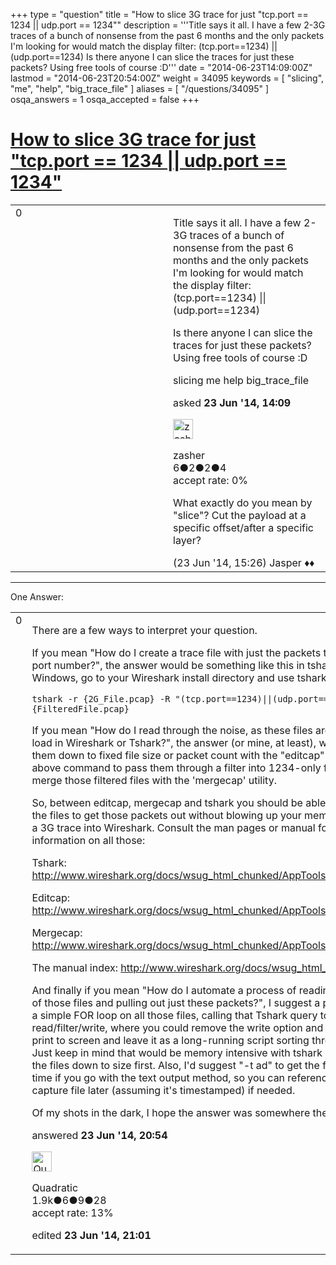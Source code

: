 +++
type = "question"
title = "How to slice 3G trace for just &quot;tcp.port == 1234 || udp.port == 1234&quot;"
description = '''Title says it all. I have a few 2-3G traces of a bunch of nonsense from the past 6 months and the only packets I&#x27;m looking for would match the display filter: (tcp.port==1234) || (udp.port==1234) Is there anyone I can slice the traces for just these packets? Using free tools of course :D'''
date = "2014-06-23T14:09:00Z"
lastmod = "2014-06-23T20:54:00Z"
weight = 34095
keywords = [ "slicing", "me", "help", "big_trace_file" ]
aliases = [ "/questions/34095" ]
osqa_answers = 1
osqa_accepted = false
+++

<div class="headNormal">

# [How to slice 3G trace for just "tcp.port == 1234 || udp.port == 1234"](/questions/34095/how-to-slice-3g-trace-for-just-tcpport-1234-udpport-1234)

</div>

<div id="main-body">

<div id="askform">

<table id="question-table" style="width:100%;"><colgroup><col style="width: 50%" /><col style="width: 50%" /></colgroup><tbody><tr class="odd"><td style="width: 30px; vertical-align: top"><div class="vote-buttons"><span id="post-34095-upvote" class="ajax-command post-vote up" rel="nofollow" title="I like this post (click again to cancel)"> </span><div id="post-34095-score" class="post-score" title="current number of votes">0</div><span id="post-34095-downvote" class="ajax-command post-vote down" rel="nofollow" title="I dont like this post (click again to cancel)"> </span> <span id="favorite-mark" class="ajax-command favorite-mark" rel="nofollow" title="mark/unmark this question as favorite (click again to cancel)"> </span><div id="favorite-count" class="favorite-count"></div></div></td><td><div id="item-right"><div class="question-body"><p>Title says it all. I have a few 2-3G traces of a bunch of nonsense from the past 6 months and the only packets I'm looking for would match the display filter: (tcp.port==1234) || (udp.port==1234)</p><p>Is there anyone I can slice the traces for just these packets? Using free tools of course :D</p></div><div id="question-tags" class="tags-container tags"><span class="post-tag tag-link-slicing" rel="tag" title="see questions tagged &#39;slicing&#39;">slicing</span> <span class="post-tag tag-link-me" rel="tag" title="see questions tagged &#39;me&#39;">me</span> <span class="post-tag tag-link-help" rel="tag" title="see questions tagged &#39;help&#39;">help</span> <span class="post-tag tag-link-big_trace_file" rel="tag" title="see questions tagged &#39;big_trace_file&#39;">big_trace_file</span></div><div id="question-controls" class="post-controls"></div><div class="post-update-info-container"><div class="post-update-info post-update-info-user"><p>asked <strong>23 Jun '14, 14:09</strong></p><img src="https://secure.gravatar.com/avatar/8988cfa4b1abc8a6990290d638bb7d36?s=32&amp;d=identicon&amp;r=g" class="gravatar" width="32" height="32" alt="zasher&#39;s gravatar image" /><p><span>zasher</span><br />
<span class="score" title="6 reputation points">6</span><span title="2 badges"><span class="badge1">●</span><span class="badgecount">2</span></span><span title="2 badges"><span class="silver">●</span><span class="badgecount">2</span></span><span title="4 badges"><span class="bronze">●</span><span class="badgecount">4</span></span><br />
<span class="accept_rate" title="Rate of the user&#39;s accepted answers">accept rate:</span> <span title="zasher has no accepted answers">0%</span></p></div></div><div id="comments-container-34095" class="comments-container"><span id="34097"></span><div id="comment-34097" class="comment"><div id="post-34097-score" class="comment-score"></div><div class="comment-text"><p>What exactly do you mean by "slice"? Cut the payload at a specific offset/after a specific layer?</p></div><div id="comment-34097-info" class="comment-info"><span class="comment-age">(23 Jun '14, 15:26)</span> <span class="comment-user userinfo">Jasper ♦♦</span></div></div></div><div id="comment-tools-34095" class="comment-tools"></div><div class="clear"></div><div id="comment-34095-form-container" class="comment-form-container"></div><div class="clear"></div></div></td></tr></tbody></table>

------------------------------------------------------------------------

<div class="tabBar">

<span id="sort-top"></span>

<div class="headQuestions">

One Answer:

</div>

</div>

<span id="34105"></span>

<div id="answer-container-34105" class="answer">

<table style="width:100%;"><colgroup><col style="width: 50%" /><col style="width: 50%" /></colgroup><tbody><tr class="odd"><td style="width: 30px; vertical-align: top"><div class="vote-buttons"><span id="post-34105-upvote" class="ajax-command post-vote up" rel="nofollow" title="I like this post (click again to cancel)"> </span><div id="post-34105-score" class="post-score" title="current number of votes">0</div><span id="post-34105-downvote" class="ajax-command post-vote down" rel="nofollow" title="I dont like this post (click again to cancel)"> </span></div></td><td><div class="item-right"><div class="answer-body"><p>There are a few ways to interpret your question.</p><p>If you mean "How do I create a trace file with just the packets that match that port number?", the answer would be something like this in tshark (for Windows, go to your Wireshark install directory and use tshark.exe):</p><pre><code>tshark -r {2G_File.pcap} -R &quot;(tcp.port==1234)||(udp.port==1234)&quot; -w {FilteredFile.pcap}</code></pre><p>If you mean "How do I read through the noise, as these files are too big to load in Wireshark or Tshark?", the answer (or mine, at least), would be to cut them down to fixed file size or packet count with the "editcap" utility, use the above command to pass them through a filter into 1234-only files, then merge those filtered files with the 'mergecap' utility.</p><p>So, between editcap, mergecap and tshark you should be able to work with the files to get those packets out without blowing up your memory by loading a 3G trace into Wireshark. Consult the man pages or manual for more information on all those:</p><p>Tshark: <a href="http://www.wireshark.org/docs/wsug_html_chunked/AppToolstshark.html">http://www.wireshark.org/docs/wsug_html_chunked/AppToolstshark.html</a></p><p>Editcap: <a href="http://www.wireshark.org/docs/wsug_html_chunked/AppToolseditcap.html">http://www.wireshark.org/docs/wsug_html_chunked/AppToolseditcap.html</a></p><p>Mergecap: <a href="http://www.wireshark.org/docs/wsug_html_chunked/AppToolsmergecap.html">http://www.wireshark.org/docs/wsug_html_chunked/AppToolsmergecap.html</a></p><p>The manual index: <a href="http://www.wireshark.org/docs/wsug_html_chunked/">http://www.wireshark.org/docs/wsug_html_chunked/</a></p><p>And finally if you mean "How do I automate a process of reading every one of those files and pulling out just these packets?", I suggest a perl script with a simple FOR loop on all those files, calling that Tshark query to read/filter/write, where you could remove the write option and just have it print to screen and leave it as a long-running script sorting through the files. Just keep in mind that would be memory intensive with tshark unless you cut the files down to size first. Also, I'd suggest "-t ad" to get the full date and time if you go with the text output method, so you can reference the exact capture file later (assuming it's timestamped) if needed.</p><p>Of my shots in the dark, I hope the answer was somewhere there. :)</p></div><div class="answer-controls post-controls"></div><div class="post-update-info-container"><div class="post-update-info post-update-info-user"><p>answered <strong>23 Jun '14, 20:54</strong></p><img src="https://secure.gravatar.com/avatar/f533c5f20f9c9afbf4b03de08a100e11?s=32&amp;d=identicon&amp;r=g" class="gravatar" width="32" height="32" alt="Quadratic&#39;s gravatar image" /><p><span>Quadratic</span><br />
<span class="score" title="1885 reputation points"><span>1.9k</span></span><span title="6 badges"><span class="badge1">●</span><span class="badgecount">6</span></span><span title="9 badges"><span class="silver">●</span><span class="badgecount">9</span></span><span title="28 badges"><span class="bronze">●</span><span class="badgecount">28</span></span><br />
<span class="accept_rate" title="Rate of the user&#39;s accepted answers">accept rate:</span> <span title="Quadratic has 23 accepted answers">13%</span></p></div><div class="post-update-info post-update-info-edited"><p><span> edited <strong>23 Jun '14, 21:01</strong> </span></p></div></div><div id="comments-container-34105" class="comments-container"></div><div id="comment-tools-34105" class="comment-tools"></div><div class="clear"></div><div id="comment-34105-form-container" class="comment-form-container"></div><div class="clear"></div></div></td></tr></tbody></table>

</div>

<div class="paginator-container-left">

</div>

</div>

</div>

